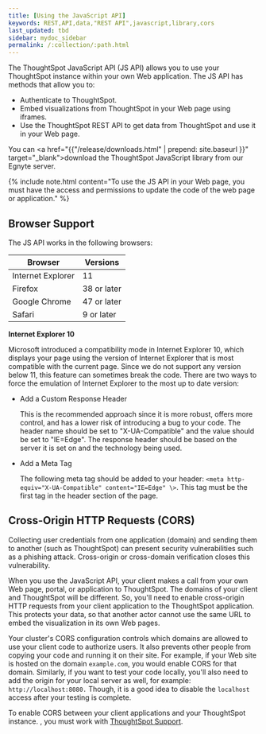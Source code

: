 ```yaml
---
title: [Using the JavaScript API]
keywords: REST,API,data,"REST API",javascript,library,cors
last_updated: tbd
sidebar: mydoc_sidebar
permalink: /:collection/:path.html
---
```

The ThoughtSpot JavaScript API (JS API) allows you to use your ThoughtSpot
instance within your own Web application. The JS API has methods that allow you
to:

-   Authenticate to ThoughtSpot.
-   Embed visualizations from ThoughtSpot in your Web page using iframes.
-   Use the ThoughtSpot REST API to get data from ThoughtSpot and use it in your Web page.

You can <a href="{{"/release/downloads.html" | prepend: site.baseurl }}" target="_blank">download the ThoughtSpot JavaScript library</a> from our Egnyte server.

{% include note.html content="To use the JS API in your Web page, you must have the access and permissions to
update the code of the web page or application." %}

## Browser Support

The JS API works in the following browsers:

|Browser|Versions|
|-------|--------|
|Internet Explorer|11|
|Firefox|38 or later|
|Google Chrome|47 or later|
|Safari|9 or later|

**Internet Explorer 10**

Microsoft introduced a compatibility mode in Internet Explorer 10, which
displays your page using the version of Internet Explorer that is most
compatible with the current page. Since we do not support any version below 11,
this feature can sometimes break the code. There are two ways to force the
emulation of Internet Explorer to the most up to date version:

-   Add a Custom Response Header

    This is the recommended approach since it is more robust, offers more
    control, and has a lower risk of introducing a bug to your code. The header
    name should be set to "X-UA-Compatible" and the value should be set to
    "IE=Edge". The response header should be based on the server it is set on
    and the technology being used.

-   Add a Meta Tag

    The following meta tag should be added to your header: `<meta
    http-equiv="X-UA-Compatible" content="IE=Edge" \>`. This tag must be the
    first tag in the header section of the page.


## Cross-Origin HTTP Requests (CORS)

Collecting user credentials from one application (domain) and sending them to
another (such as ThoughtSpot) can present security vulnerabilities such as a
phishing attack. Cross-origin or cross-domain verification closes this vulnerability.

When you use the JavaScript API, your client makes a call from your own Web
page, portal, or application to ThoughtSpot. The domains of your client and
ThoughtSpot will be different. So, you'll need to enable cross-origin HTTP
requests from your client application to the ThoughtSpot application. This
protects your data, so that another actor cannot use the same URL to embed the
visualization in its own Web pages.

Your cluster's CORS configuration controls which domains are allowed to use your
client code to authorize users. It also prevents other people from copying your
code and running it on their site.  For example, if your Web site is hosted on
the domain `example.com`, you would enable CORS for that domain. Similarly, if
you want to test your code locally, you'll also need to add the origin for your
local server as well, for example: `http://localhost:8080.` Though, it is a good
idea to disable the `localhost` access after your testing is complete.

To enable CORS between your client applications and your ThoughtSpot instance. ,
you must work with <a href="{{ site.baseurl }}/appliance/contact.html">ThoughtSpot
Support</a>.

